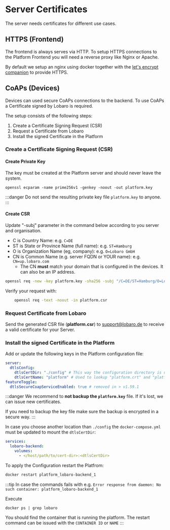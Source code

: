 

# Server Certificates

The server needs certificates for different use cases. 

## HTTPS (Frontend)

The frontend is always serves via HTTP. To setup HTTPS connections to the Platform Frontend you will need a reverse proxy like Nginx or Apache.

By default we setup an nginx using docker together with the [let's encrypt companion](https://github.com/jwilder/docker-letsencrypt-nginx-proxy-companion) to provide HTTPS.

## CoAPs (Devices)

Devices can used secure CoAPs connections to the backend. To use CoAPs a Certificate signed by Lobaro is required.


The setup consists of the following steps:

1. Create a Certificate Signing Request (CSR)
2. Request a Certificate from Lobaro
3. Install the signed Certificate in the Platform




### Create a Certificate Signing Request (CSR)

#### Create Private Key

The key must be created at the Platform server and should never leave the system.

    openssl ecparam -name prime256v1 -genkey -noout -out platform.key

:::danger
Do not send the resulting private key file `platform.key` to anyone.
:::

#### Create CSR

Update "-subj" parameter in the command below according to you server and organisation.

* C is Country Name: e.g. `C=DE`
* ST is State or Province Name (full name): e.g. `ST=Hamburg`
* O is Organization Name (eg, company): e.g. `O=Lobaro GmbH`
* CN is Common Name (e.g. server FQDN or YOUR name): e.g. `CN=up.lobaro.com`
    * The CN **must** match your domain that is configured in the devices. It can also be an IP address.



```bash
openssl req -new -key platform.key -sha256 -subj "/C=DE/ST=Hamburg/O=Lobaro GmbH/CN=up.lobaro.com" -out "platform.csr"
```

Verify your request with:

```bash
    openssl req -text -noout -in platform.csr
```

### Request Certificate from Lobaro

Send the generated CSR file (**platform.csr**) to [support@lobaro.de](mailto:support@lobaro.de) to receive a valid certificate for your Server.

### Install the signed Certificate in the Platform

Add or update the following keys in the Platform configuration file:

```yaml
server:
  dtlsConfig:
    dtlsCertDir: "./config" # This way the configuration directory is used to lookup the key and cert.
    dtlsCertName: "platform" # Used to lookup "platform.crt" and "platform.key"
featureToggle:
  dtlsSecureCoapServiceEnabled: true # removed in > v1.59.1
```

:::danger
We recommend to **not backup the `platform.key`** file. If it's lost, we can issue new certificates.

If you need to backup the key file make sure the backup is encrypted in a secure way.
:::




In case you choose another location than `./config` the `docker-compose.yml` must be updated to mount the `dtlsCertDir`:

```yaml
services:
  lobaro-backend:
    volumes:
      - </host/path/to/cert-dir>:<dtlsCertDir>
```



To apply the Configuration restart the Platfrom:

```bash
docker restart platform_lobaro-backend_1
```

:::tip
In case the commands fails with e.g.
`Error response from daemon: No such container: platform_lobaro-backend_1`

Execute

```
docker ps | grep lobaro
```

You should find the container that is running the platform. The restart command can be issued with the `CONTAINER ID` or `NAME`
:::